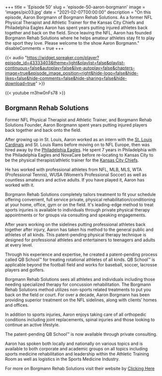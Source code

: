 +++
title = 'Episode 50'
slug = 'episode-50-aaron-borgmann'
image = 'images/pic03.jpg'
date = "2021-02-07T00:00:00"
description = "On this episode, Aaron Borgmann of Borgmann Rehab Solutions. As a former NFL Physical Therapist and Athletic Trainer for the Kansas City Chiefs and Philadelphia Eagles Aaron has spent years putting injured athletes back together and back on the field. Since leaving the NFL, Aaron has founded Borgmann Rehab Solutions where he helps amateur athletes stay fit to play the sport they love. Please welcome to the show Aaron Borgmann."
disableComments = true
+++

{{< audio "https://widget.spreaker.com/player?episode_id=43333403&theme=light&playlist=false&playlist-continuous=false&autoplay=false&live-autoplay=false&chapters-image=true&episode_image_position=right&hide-logo=false&hide-likes=false&hide-comments=false&hide-sharing=false&hide-download=true" >}}


{{< youtube rn3hw0nFs78 >}}


## Borgmann Rehab Solutions

Former NFL Physical Therapist and Athletic Trainer, and Borgmann Rehab Solutions Founder, Aaron Borgmann spent years putting injured players back together and back onto the field.

After growing up in St. Louis, Aaron worked as an intern with the [St. Louis Cardinals](https://www.mlb.com/cardinals) and St. Louis Rams before moving on to NFL Europe, then was hired away by the [Philadelphia Eagles](https://www.philadelphiaeagles.com/). He spent 7 years in Philadelphia with the Philadelphia Eagles and NovaCare before re-locating to Kansas City to be the physical therapist/athletic trainer for the [Kansas City Chiefs](https://www.chiefs.com/).

He has worked with professional athletes from NFL, MLB, MLS, WTA (Professional Tennis), WUSA (Women’s Professional Soccer) as well as countless amateurs and active adults. If you have played it, Aaron has worked with it.

Borgmann Rehab Solutions completely tailors treatment to fit your schedule offering convenient, full service private, physical rehabilitation/conditioning at your home, office, gym or on the field. It's leading-edge method to treat sports injuries is available to individuals through private physical therapy appointments or for groups via consulting and speaking engagements.

After years working on the sidelines putting professional athletes back together after injury, Aaron has taken his method to the general public and athletes of all kinds. This patent-pending physical therapy technique is designed for professional athletes and entertainers to teenagers and adults at every level. 

Through his experience and expertise, he created a patent-pending process called QB School™ for treating rotational athletes of all kinds. QB School™ is applicable beyond the football field and works for baseball, soccer, lacrosse players and golfers.

Borgmann Rehab Solutions sees all athletes and individuals including those needing specialized therapy for concussion rehabilitation. The Borgmann Rehab Solutions method utilizes non-sports related treatments to put you back on the field or court. For over a decade, Aaron Borgmann has been providing superior treatment on the NFL sidelines, along with clients’ homes and offices.

In addition to sports injuries, Aaron enjoys taking care of all orthopedic conditions including joint replacements, spinal injuries and those looking to continue an active lifestyle. 

The patent-pending QB School™ is now available through private consulting.

Aaron has spoken both locally and nationally on various topics and is available to both corporate and academic groups on all topics including sports medicine rehabilitation and leadership within the Athletic Training Room as well as logistics in the Sports Medicine Industry.

For more on Borgmann Rehab Solutions visit their website by [Clicking Here](https://www.borgmannrehabsolutions.com/)

